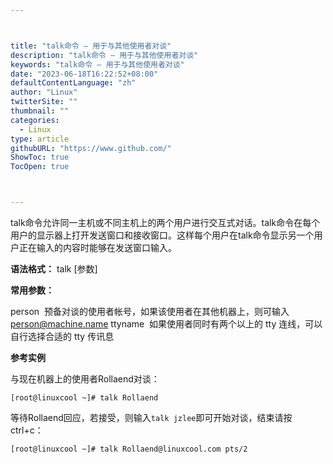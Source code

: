```yaml
---



title: "talk命令 – 用于与其他使用者对谈"
description: "talk命令 – 用于与其他使用者对谈"
keywords: "talk命令 – 用于与其他使用者对谈"
date: "2023-06-18T16:22:52+08:00"
defaultContentLanguage: "zh"
author: "Linux"
twitterSite: ""
thumbnail: ""
categories:
  - Linux
type: article
githubURL: "https://www.github.com/"
ShowToc: true
TocOpen: true



---
```


talk命令允许同一主机或不同主机上的两个用户进行交互式对话。talk命令在每个用户的显示器上打开发送窗口和接收窗口。这样每个用户在talk命令显示另一个用户正在输入的内容时能够在发送窗口输入。

**语法格式：** talk [参数]

**常用参数：**

person  预备对谈的使用者帐号，如果该使用者在其他机器上，则可输入 person@machine.name ttyname  如果使用者同时有两个以上的 tty 连线，可以自行选择合适的 tty 传讯息

**参考实例**

与现在机器上的使用者Rollaend对谈：

```
[root@linuxcool ~]# talk Rollaend
```

等待Rollaend回应，若接受，则输入`talk jzlee`即可开始对谈，结束请按 ctrl+c：

```
[root@linuxcool ~]# talk Rollaend@linuxcool.com pts/2
```